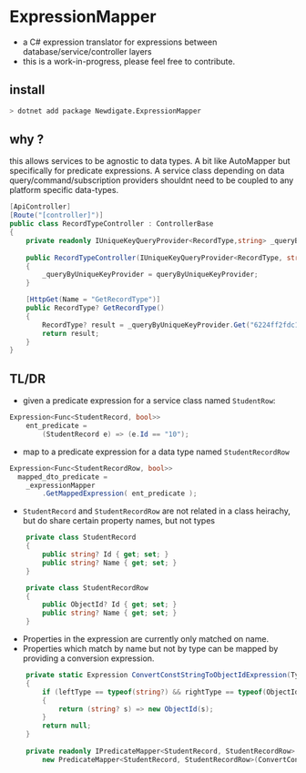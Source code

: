 # ExpressionMapper
* a C# expression translator for expressions between database/service/controller layers
* this is a work-in-progress, please feel free to contribute.

## install
``` sh
> dotnet add package Newdigate.ExpressionMapper
```

## why ?
this allows services to be agnostic to data types. A bit like AutoMapper but specifically for predicate expressions.
A service class depending on data query/command/subscription providers shouldnt need to be coupled to any platform specific data-types.

``` c#
[ApiController]
[Route("[controller]")]
public class RecordTypeController : ControllerBase
{
    private readonly IUniqueKeyQueryProvider<RecordType,string> _queryByUniqueKeyProvider;
    
    public RecordTypeController(IUniqueKeyQueryProvider<RecordType, string> queryByUniqueKeyProvider)
    {
        _queryByUniqueKeyProvider = queryByUniqueKeyProvider;
    }

    [HttpGet(Name = "GetRecordType")]
    public RecordType? GetRecordType()
    {
        RecordType? result = _queryByUniqueKeyProvider.Get("6224ff2fdc13b1955a4c2db8");
        return result;
    }
}
```


## TL/DR
* given a predicate expression for a service class named ```StudentRow```:
``` c#
Expression<Func<StudentRecord, bool>>    
    ent_predicate = 
        (StudentRecord e) => (e.Id == "10");
```
* map to a predicate expression for a data type named ```StudentRecordRow```
``` c#
Expression<Func<StudentRecordRow, bool>> 
  mapped_dto_predicate = 
    _expressionMapper
        .GetMappedExpression( ent_predicate );
```
* ```StudentRecord``` and ```StudentRecordRow``` are not related in a class heirachy, but do share certain property names, but not types
``` c#
    private class StudentRecord
    {
        public string? Id { get; set; }
        public string? Name { get; set; }
    }

    private class StudentRecordRow
    {
        public ObjectId? Id { get; set; }
        public string? Name { get; set; }
    }
```
* Properties in the expression are currently only matched on name. 
* Properties which match by name but not by type can be mapped by providing a conversion expression.
``` c#
    private static Expression ConvertConstStringToObjectIdExpression(Type leftType, Type rightType, ConstantExpression constantExpression)
    {
        if (leftType == typeof(string?) && rightType == typeof(ObjectId?))
        {
            return (string? s) => new ObjectId(s);
        }
        return null;
    }
    
    private readonly IPredicateMapper<StudentRecord, StudentRecordRow> _expressionMapper =
        new PredicateMapper<StudentRecord, StudentRecordRow>(ConvertConstStringToObjectIdExpression);
```
